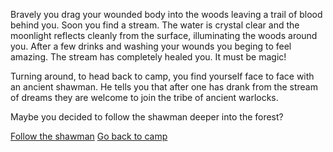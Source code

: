 
Bravely you drag your wounded body into the woods leaving a trail of blood
behind you. Soon you find a stream. The water is crystal clear and the moonlight
reflects cleanly from the surface, illuminating the woods around you. After a
few drinks and washing your wounds you beging to feel amazing. The stream has
completely healed you. It must be magic!

Turning around, to head back to camp, you find yourself face to face with an
ancient shawman. He tells you that after one has drank from the stream of dreams
they are welcome to join the tribe of ancient warlocks.

Maybe you decided to follow the shawman deeper into the forest?

[Follow the shawman](follow/follow.md)
[Go back to camp](camp/camp.md)